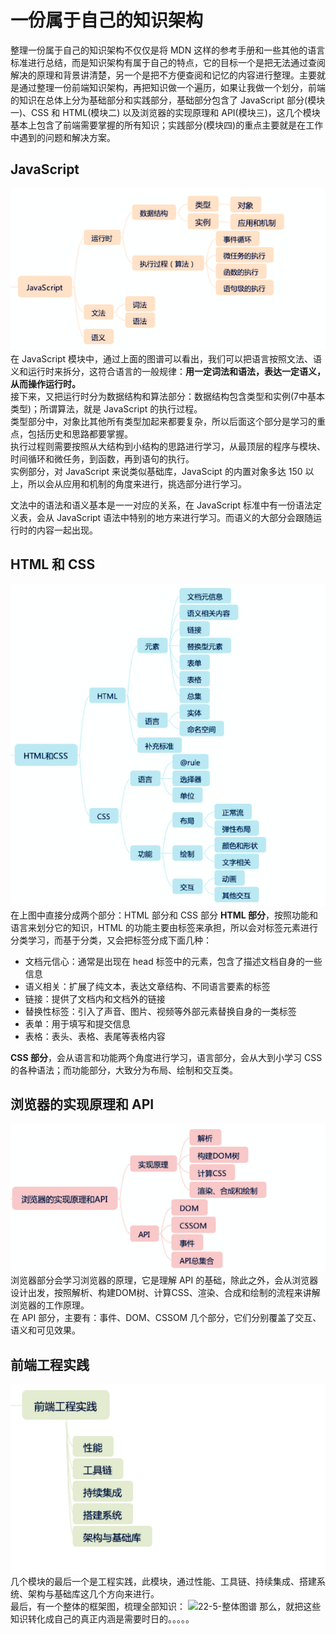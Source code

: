 # 一份属于自己的知识架构

整理一份属于自己的知识架构不仅仅是将 MDN 这样的参考手册和一些其他的语言标准进行总结，而是知识架构有属于自己的特点，它的目标一个是把无法通过查阅解决的原理和背景讲清楚，另一个是把不方便查阅和记忆的内容进行整理。主要就是通过整理一份前端知识架构，再把知识做一个遍历，如果让我做一个划分，前端的知识在总体上分为基础部分和实践部分，基础部分包含了 JavaScript 部分(模块一)、CSS 和 HTML(模块二) 以及浏览器的实现原理和 API(模块三)，这几个模块基本上包含了前端需要掌握的所有知识；实践部分(模块四)的重点主要就是在工作中遇到的问题和解决方案。

## JavaScript

![22-1-JavaScript](./images/22-1-javascript.png)
在 JavaScript 模块中，通过上面的图谱可以看出，我们可以把语言按照文法、语义和运行时来拆分，这符合语言的一般规律：**用一定词法和语法，表达一定语义，从而操作运行时。**  
接下来，又把运行时分为数据结构和算法部分：数据结构包含类型和实例(7中基本类型)；所谓算法，就是 JavaScript 的执行过程。  
类型部分中，对象比其他所有类型加起来都要复杂，所以后面这个部分是学习的重点，包括历史和思路都要掌握。   
执行过程则需要按照从大结构到小结构的思路进行学习，从最顶层的程序与模块、时间循环和微任务，到函数，再到语句的执行。  
实例部分，对 JavaScript 来说类似基础库，JavaScipt 的内置对象多达 150 以上，所以会从应用和机制的角度来进行，挑选部分进行学习。  

文法中的语法和语义基本是一一对应的关系，在 JavaScript 标准中有一份语法定义表，会从 JavaScript 语法中特别的地方来进行学习。而语义的大部分会跟随运行时的内容一起出现。  

## HTML 和 CSS

![22-2-HTML/CSS](./images/22-2-html:css.png)
在上图中直接分成两个部分：HTML 部分和 CSS 部分
**HTML 部分**，按照功能和语言来划分它的知识，HTML 的功能主要由标签来承担，所以会对标签元素进行分类学习，而基于分类，又会把标签分成下面几种：

- 文档元信心：通常是出现在 head 标签中的元素，包含了描述文档自身的一些信息
- 语义相关：扩展了纯文本，表达文章结构、不同语言要素的标签
- 链接：提供了文档内和文档外的链接
- 替换性标签：引入了声音、图片、视频等外部元素替换自身的一类标签
- 表单：用于填写和提交信息
- 表格：表头、表格、表尾等表格内容

**CSS 部分**，会从语言和功能两个角度进行学习，语言部分，会从大到小学习 CSS 的各种语法；而功能部分，大致分为布局、绘制和交互类。

## 浏览器的实现原理和 API

![22-3-浏览器](./images/22-3-浏览器.png)
浏览器部分会学习浏览器的原理，它是理解 API 的基础，除此之外，会从浏览器设计出发，按照解析、构建DOM树、计算CSS、渲染、合成和绘制的流程来讲解浏览器的工作原理。  
在 API 部分，主要有：事件、DOM、CSSOM 几个部分，它们分别覆盖了交互、语义和可见效果。

## 前端工程实践

![22-4-前端工程实践](./images/22-4-前端工程实践.jpg)
几个模块的最后一个是工程实践，此模块，通过性能、工具链、持续集成、搭建系统、架构与基础库这几个方向来进行。  
最后，有一个整体的框架图，梳理全部知识：
![22-5-整体图谱](./images/22-5-整体图谱.jpg)
那么，就把这些知识转化成自己的真正内涵是需要时日的。。。。。
